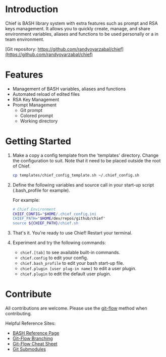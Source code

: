# Introduction 
Chief is BASH library system with extra features such as prompt and RSA keys management.  It allows you to quickly create, manage, and share environment variables, aliases and functions to be used personally or a in team environment.

[Git repository: https://github.com/randyoyarzabal/chief](https://github.com/randyoyarzabal/chief)

# Features
- Management of BASH variables, aliases and functions
- Automated reload of edited files
- RSA Key Management
- Prompt Management
    - Git prompt
    - Colored prompt
    - Working directory

# Getting Started
1. Make a copy a config template from the 'templates' directory. Change the configuration to suit. Note that it need to be placed outside the root of Chief.

    ```bash
    cp templates/chief_config_template.sh ~/.chief_config.sh
    ```

2. Define the following variables and source call in your start-up script (.bash_profile for example).

    For example:
    
    ```bash
    # Chief Environment
    CHIEF_CONFIG="$HOME/.chief_config.ini                                                                                                          
    CHIEF_PATH="$HOME/dev/repos/github/chief"
    source ${CHIEF_PATH}/chief.sh
    ```
3. That's it. You're ready to use Chief! Restart your terminal.

4. Experiment and try the following commands:
    - `chief.[tab]` to see available built-in commands.
    - `chief.config` to edit your config.
    - `chief.bash_profile` to edit your bash start-up file.
    - `chief.plugin [user plug-in name]` to edit a user plugin. 
    - `chief.plugin` to edit the default user plugin.

# Contribute
All contributions are welcome. Please use the [git-flow](https://www.atlassian.com/git/tutorials/comparing-workflows/gitflow-workflow) method when contributing.

Helpful Reference Sites:
- [BASH Reference Page](https://www.gnu.org/software/bash/manual/bash.html)
- [Git-Flow Branching](https://nvie.com/posts/a-successful-git-branching-model/)
- [Git-Flow Cheat Sheet](https://danielkummer.github.io/git-flow-cheatsheet/)
- [Git Submodules](https://git-scm.com/book/en/v2/Git-Tools-Submodules)
